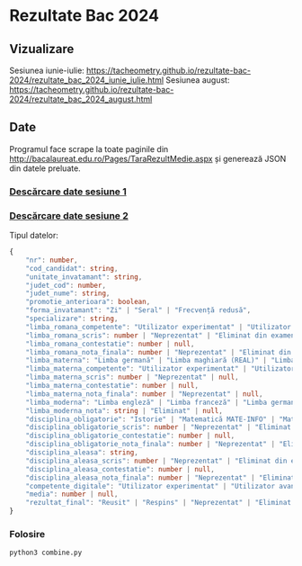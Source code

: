 # Rezultate Bac 2024

## Vizualizare

Sesiunea iunie-iulie: https://tacheometry.github.io/rezultate-bac-2024/rezultate_bac_2024_iunie_iulie.html
Sesiunea august: https://tacheometry.github.io/rezultate-bac-2024/rezultate_bac_2024_august.html

## Date

Programul face scrape la toate paginile din http://bacalaureat.edu.ro/Pages/TaraRezultMedie.aspx și generează JSON din datele preluate.

### [Descărcare date sesiune 1](https://github.com/tacheometry/rezultate-bac-2024/releases/download/bac_02_09_2024_1646/bac_2024_full_sesiune_1.json)
### [Descărcare date sesiune 2](https://github.com/tacheometry/rezultate-bac-2024/releases/download/bac_02_09_2024_1646/bac_2024_full_sesiune_2.json)

Tipul datelor:

```ts
{
    "nr": number,
    "cod_candidat": string,
    "unitate_invatamant": string,
    "judet_cod": number,
    "judet_nume": string,
    "promotie_anterioara": boolean,
    "forma_invatamant": "Zi" | "Seral" | "Frecvență redusă",
    "specializare": string,
    "limba_romana_competente": "Utilizator experimentat" | "Utilizator avansat" | "Utilizator nivel mediu" | "Neprezentat" | "Eliminat" | null,
    "limba_romana_scris": number | "Neprezentat" | "Eliminat din examen",
    "limba_romana_contestatie": number | null,
    "limba_romana_nota_finala": number | "Neprezentat" | "Eliminat din examen",
    "limba_materna": "Limba germană" | "Limba maghiară (REAL)" | "Limba italiană" | "Limba maghiară (UMAN)" | "Limba slovacă" | "Limba ucraineană" | "Limba sârbă" | "Limba croată" | "Limba turcă" | null,
    "limba_materna_competente": "Utilizator experimentat" | "Utilizator avansat" | "Utilizator nivel mediu" | "Neprezentat" | "Eliminat" | null,
    "limba_materna_scris": number | "Neprezentat" | null,
    "limba_materna_contestatie": number | null,
    "limba_materna_nota_finala": number | "Neprezentat" | null,
    "limba_moderna": "Limba engleză" | "Limba franceză" | "Limba germană modernă" | "Limba spaniolă" | "Limba rusă" | "Limba italiană" | "Limba japoneză" | "Limba ebraică" | "Limba chineză" | "Limba portugheză",
    "limba_moderna_nota": string | "Eliminat" | null,
    "disciplina_obligatorie": "Istorie" | "Matematică MATE-INFO" | "Matematică ST-NAT" | "Matematică TEHN" | "Matematică PED",
    "disciplina_obligatorie_scris": number | "Neprezentat" | "Eliminat din examen",
    "disciplina_obligatorie_contestatie": number | null,
    "disciplina_obligatorie_nota_finala": number | "Neprezentat" | "Eliminat din examen",
    "disciplina_aleasa": string,
    "disciplina_aleasa_scris": number | "Neprezentat" | "Eliminat din examen",
    "disciplina_aleasa_contestatie": number | null,
    "disciplina_aleasa_nota_finala": number | "Neprezentat" | "Eliminat din examen",
    "competente_digitale": "Utilizator experimentat" | "Utilizator avansat" | "Utilizator nivel mediu" | "Utilizator incepator" | "Neprezentat" | "Eliminat",
    "media": number | null,
    "rezultat_final": "Reusit" | "Respins" | "Neprezentat" | "Eliminat din examen"
}
```

### Folosire

`python3 combine.py`
